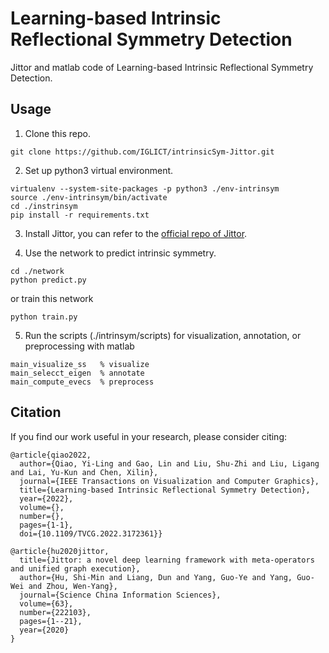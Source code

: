 # Learning-based Intrinsic Reflectional Symmetry Detection
Jittor and matlab code of Learning-based Intrinsic Reflectional Symmetry Detection.

## Usage

  1. Clone this repo.
   ```
   git clone https://github.com/IGLICT/intrinsicSym-Jittor.git
   ```

  2. Set up python3 virtual environment.
   ```
   virtualenv --system-site-packages -p python3 ./env-intrinsym
   source ./env-intrinsym/bin/activate
   cd ./instrinsym
   pip install -r requirements.txt
   ```

  3. Install Jittor, you can refer to the [official repo of Jittor](https://github.com/Jittor/jittor).


  4. Use the network to predict intrinsic symmetry.
   ```
   cd ./network
   python predict.py
   ```
   or train this network
   ```
   python train.py
   ```

  5. Run the scripts (./intrinsym/scripts) for visualization, annotation, or preprocessing with matlab
   ```
   main_visualize_ss   % visualize
   main_selecct_eigen  % annotate
   main_compute_evecs  % preprocess
   ```
## Citation

If you find our work useful in your research, please consider citing:

    @article{qiao2022,
      author={Qiao, Yi-Ling and Gao, Lin and Liu, Shu-Zhi and Liu, Ligang and Lai, Yu-Kun and Chen, Xilin},
      journal={IEEE Transactions on Visualization and Computer Graphics}, 
      title={Learning-based Intrinsic Reflectional Symmetry Detection}, 
      year={2022},
      volume={},
      number={},
      pages={1-1},
      doi={10.1109/TVCG.2022.3172361}}
    
    @article{hu2020jittor,
      title={Jittor: a novel deep learning framework with meta-operators and unified graph execution},
      author={Hu, Shi-Min and Liang, Dun and Yang, Guo-Ye and Yang, Guo-Wei and Zhou, Wen-Yang},
      journal={Science China Information Sciences},
      volume={63},
      number={222103},
      pages={1--21},
      year={2020}
    }
